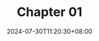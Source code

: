---
title: "Chapter 01"
description: 
date: 2024-07-30T11:20:30+08:00
image: 
math: 
license: 
hidden: false
comments: true
draft: true
---